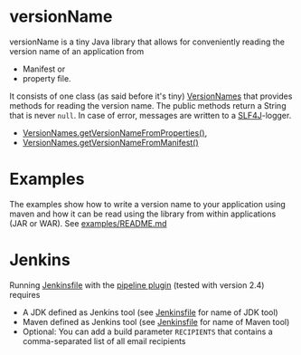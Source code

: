 versionName
===========

versionName is a tiny Java library that allows for conveniently reading the version name of an application from

 - Manifest or
 - property file.

It consists of one class (as said before it's tiny) [VersionNames](versionName/src/main/java/de/triology/versionname/VersionNames.java) that provides methods for reading the version name.
The public methods return a String that is never `null`. In case of error, messages are written to a [SLF4J](http://slf4j.org/)-logger.

- [VersionNames.getVersionNameFromProperties()](versionName/src/main/java/de/triology/versionname/VersionNames.java),
- [VersionNames.getVersionNameFromManifest()](versionName/src/main/java/de/triology/versionname/VersionNames.java)

# Examples
The examples show how to write a version name to your application using maven and how it can be read using the library from within applications (JAR or WAR).
See [examples/README.md](examples/README.md)

# Jenkins
Running [Jenkinsfile](Jenkinsfile) with the [pipeline plugin](https://wiki.jenkins-ci.org/display/JENKINS/Pipeline+Plugin) (tested with version 2.4) requires
- A JDK defined as  Jenkins tool (see [Jenkinsfile](Jenkinsfile) for name of JDK tool)
- Maven defined as Jenkins tool (see [Jenkinsfile](Jenkinsfile) for name of Maven tool)
- Optional: You can add a build parameter `RECIPIENTS` that contains a comma-separated list of all email recipients
